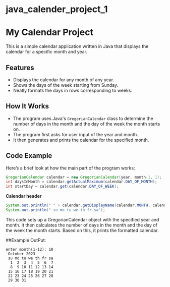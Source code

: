 # java_calender_project_1

# My Calendar Project

This is a simple calendar application written in Java that displays the calendar for a specific month and year.

## Features
- Displays the calendar for any month of any year.
- Shows the days of the week starting from Sunday.
- Neatly formats the days in rows corresponding to weeks.

## How It Works
- The program uses Java's `GregorianCalendar` class to determine the number of days in the month and the day of the week the month starts on.
- The program first asks for user input of the year and month.
- It then generates and prints the calendar for the specified month.

## Code Example

Here’s a brief look at how the main part of the program works:

```java
GregorianCalendar calendar = new GregorianCalendar(year, month-1, 1);
int daysInMonth = calendar.getActualMaximum(calendar.DAY_OF_MONTH);
int startDay = calendar.get(calendar.DAY_OF_WEEK);
```

**Calendar header**
```java
System.out.println(" " + calendar.getDisplayName(calendar.MONTH, calendar.LONG, java.util.Locale.ENGLISH) + " " + year);
System.out.println(" su mo tu we th fr sa");
```
This code sets up a GregorianCalendar object with the specified year and month. It then calculates the number of days in the month and the day of the week the month starts. Based on this, it prints the formatted calendar.


##Example OutPut:

```enter year: 2023
enter month(1-12): 10
 October 2023
 su mo tu we th fr sa
  1  2  3  4  5  6  7 
  8  9 10 11 12 13 14 
 15 16 17 18 19 20 21 
 22 23 24 25 26 27 28 
 29 30 31
```
